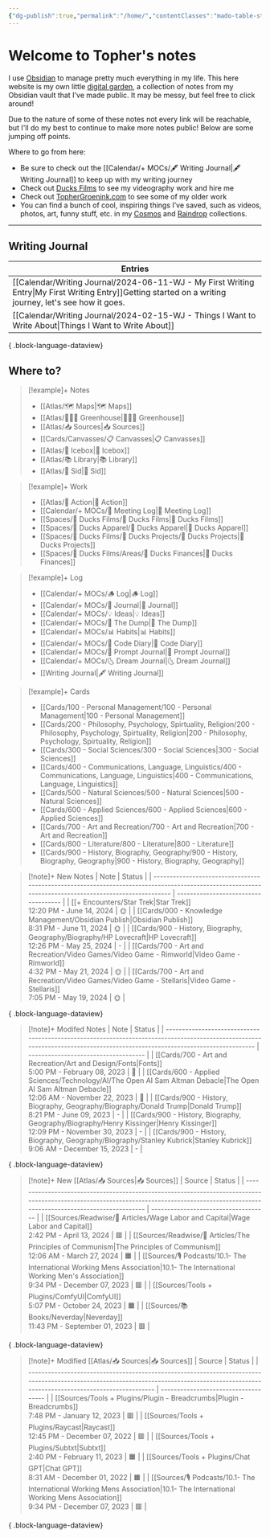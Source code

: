 ```yaml
---
{"dg-publish":true,"permalink":"/home/","contentClasses":"mado-table-stripe mado-table","tags":["gardenEntry"]}
---
```




# Welcome to Topher's notes

I use [Obsidian](https://obsidian.md/) to manage pretty much everything in my life. This here website is my own little [digital garden](https://www.technologyreview.com/2020/09/03/1007716/digital-gardens-let-you-cultivate-your-own-little-bit-of-the-internet/), a collection of notes from my Obsidian vault that I've made public. It may be messy, but feel free to click around!

Due to the nature of some of these notes not every link will be reachable, but I'll do my best to continue to make more notes public! Below are some jumping off points.

Where to go from here:
- Be sure to check out the [[Calendar/+ MOCs/🖋 Writing Journal\|🖋 Writing Journal]] to keep up with my writing journey
- Check out [Ducks Films](http://ducksfilms.com) to see my videography work and hire me
- Check out [TopherGroenink.com](http://tophergroenink.com) to see some of my older work
- You can find a bunch of cool, inspiring things I’ve saved, such as videos, photos, art, funny stuff, etc. in my [Cosmos](https://www.cosmos.so/topher) and [Raindrop](https://raindrop.io/tophg) collections.

---

## Writing Journal

| Entries                                                                                                                                                                               |
| ------------------------------------------------------------------------------------------------------------------------------------------------------------------------------------- |
| [[Calendar/Writing Journal/2024-06-11-WJ - My First Writing Entry\|My First Writing Entry]]<span class=summary>Getting started on a writing journey, let's see how it goes.</span> |
| [[Calendar/Writing Journal/2024-02-15-WJ - Things I Want to Write About\|Things I Want to Write About]]<span class=summary></span>                                                 |

{ .block-language-dataview}

## Where to?

> [!example]+ Notes
> - [[Atlas/🗺 Maps\|🗺 Maps]]
> - [[Atlas/👨🏻‍🌾 Greenhouse\|👨🏻‍🌾 Greenhouse]]
> - [[Atlas/📥 Sources\|📥 Sources]]
> - [[Cards/Canvasses/📋 Canvasses\|📋 Canvasses]]
> - [[Atlas/🧊 Icebox\|🧊 Icebox]]
> - [[Atlas/📚 Library\|📚 Library]]
> - [[Atlas/🧠 Sid\|🧠 Sid]]

> [!example]+ Work
> - [[Atlas/🏹 Action\|🏹 Action]]
> - [[Calendar/+ MOCs/👥 Meeting Log\|👥 Meeting Log]]
> - [[Spaces/🦆 Ducks Films/🦆 Ducks Films\|🦆 Ducks Films]]
> - [[Spaces/🦆 Ducks Apparel/🦆 Ducks Apparel\|🦆 Ducks Apparel]]
> - [[Spaces/🦆 Ducks Films/🌈 Ducks Projects/🌈 Ducks Projects\|🌈 Ducks Projects]]
> - [[Spaces/🦆 Ducks Films/Areas/💸 Ducks Finances\|💸 Ducks Finances]]

> [!example]+ Log
> - [[Calendar/+ MOCs/🪵 Log\|🪵 Log]]
> - [[Calendar/+ MOCs/📓 Journal\|📓 Journal]]
> - [[Calendar/+ MOCs/💡 Ideas\|💡 Ideas]]
> - [[Calendar/+ MOCs/🔗 The Dump\|🔗 The Dump]]
> - [[Calendar/+ MOCs/📊 Habits\|📊 Habits]]
> - [[Calendar/+ MOCs/🧪 Code Diary\|🧪 Code Diary]]
> - [[Calendar/+ MOCs/🎲 Prompt Journal\|🎲 Prompt Journal]]
> - [[Calendar/+ MOCs/🌜 Dream Journal\|🌜 Dream Journal]]
> - [[Writing Journal\|🖋 Writing Journal]]

> [!example]+ Cards
> - [[Cards/100 - Personal Management/100 - Personal Management\|100 - Personal Management]]
> - [[Cards/200 - Philosophy, Psychology, Spirtuality, Religion/200 - Philosophy, Psychology, Spirtuality, Religion\|200 - Philosophy, Psychology, Spirtuality, Religion]]
> - [[Cards/300 - Social Sciences/300 - Social Sciences\|300 - Social Sciences]]
> - [[Cards/400 - Communications, Language, Linguistics/400 - Communications, Language, Linguistics\|400 - Communications, Language, Linguistics]]
> - [[Cards/500 - Natural Sciences/500 - Natural Sciences\|500 - Natural Sciences]]
> - [[Cards/600 - Applied Sciences/600 - Applied Sciences\|600 - Applied Sciences]]
> - [[Cards/700 - Art and Recreation/700 - Art and Recreation\|700 - Art and Recreation]]
> - [[Cards/800 - Literature/800 - Literature\|800 - Literature]]
> - [[Cards/900 - History, Biography, Geography/900 - History, Biography, Geography\|900 - History, Biography, Geography]]

> [!note]+ New Notes
>  | Note                                                                                                                                                  | Status                               |
> | ----------------------------------------------------------------------------------------------------------------------------------------------------- | ------------------------------------ |
> | [[+ Encounters/Star Trek\|Star Trek]]<br><span class='block'>12:20 PM - June 14, 2024</span>                                                       | <span class='center-block'>🌞</span> |
> | [[Cards/000 - Knowledge Management/Obsidian Publish\|Obsidian Publish]]<br><span class='block'>8:31 PM - June 11, 2024</span>                      | <span class='center-block'>🌞</span> |
> | [[Cards/900 - History, Biography, Geography/Biography/HP Lovecraft\|HP Lovecraft]]<br><span class='block'>12:26 PM - May 25, 2024</span>           | <span class='center-block'>\-</span> |
> | [[Cards/700 - Art and Recreation/Video Games/Video Game - Rimworld\|Video Game - Rimworld]]<br><span class='block'>4:32 PM - May 21, 2024</span>   | <span class='center-block'>🌞</span> |
> | [[Cards/700 - Art and Recreation/Video Games/Video Game - Stellaris\|Video Game - Stellaris]]<br><span class='block'>7:05 PM - May 19, 2024</span> | <span class='center-block'>🌞</span> |
> 
{ .block-language-dataview}

> [!note]+ Modifed Notes
>  | Note                                                                                                                                                                        | Status                               |
> | --------------------------------------------------------------------------------------------------------------------------------------------------------------------------- | ------------------------------------ |
> | [[Cards/700 - Art and Recreation/Art and Design/Fonts\|Fonts]]<br><span class='block'>5:00 PM - February 08, 2023</span>                                                 | <span class='center-block'>🌱</span> |
> | [[Cards/600 - Applied Sciences/Technology/AI/The Open AI Sam Altman Debacle\|The Open AI Sam Altman Debacle]]<br><span class='block'>12:06 AM - November 22, 2023</span> | <span class='center-block'>🌱</span> |
> | [[Cards/900 - History, Biography, Geography/Biography/Donald Trump\|Donald Trump]]<br><span class='block'>8:21 PM - June 09, 2023</span>                                 | <span class='center-block'>\-</span> |
> | [[Cards/900 - History, Biography, Geography/Biography/Henry Kissinger\|Henry Kissinger]]<br><span class='block'>12:09 PM - November 30, 2023</span>                      | <span class='center-block'>\-</span> |
> | [[Cards/900 - History, Biography, Geography/Biography/Stanley Kubrick\|Stanley Kubrick]]<br><span class='block'>9:06 AM - December 15, 2023</span>                       | <span class='center-block'>\-</span> |
> 
{ .block-language-dataview}


> [!note]+ New [[Atlas/📥 Sources\|📥 Sources]]
>  | Source                                                                                                                                                                                   | Status                               |
> | ---------------------------------------------------------------------------------------------------------------------------------------------------------------------------------------- | ------------------------------------ |
> | [[Sources/Readwise/📰 Articles/Wage Labor and Capital\|Wage Labor and Capital]]<br><span class='block'>2:42 PM - April 13, 2024</span>                                                | <span class='center-block'>🟥</span> |
> | [[Sources/Readwise/📰 Articles/The Principles of Communism\|The Principles of Communism]]<br><span class='block'>12:06 AM - March 27, 2024</span>                                     | <span class='center-block'>🟧</span> |
> | [[Sources/🎙 Podcasts/10.1- The International Working Mens Association\|10.1- The International Working Men's Association]]<br><span class='block'>9:34 PM - December 07, 2023</span> | <span class='center-block'>🟥</span> |
> | [[Sources/Tools + Plugins/ComfyUI\|ComfyUI]]<br><span class='block'>5:07 PM - October 24, 2023</span>                                                                                 | <span class='center-block'>🟧</span> |
> | [[Sources/📚 Books/Neverday\|Neverday]]<br><span class='block'>11:43 PM - September 01, 2023</span>                                                                                   | <span class='center-block'>🟥</span> |
> 
{ .block-language-dataview}

> [!note]+ Modified [[Atlas/📥 Sources\|📥 Sources]]
>  | Source                                                                                                                                                                                  | Status                               |
> | --------------------------------------------------------------------------------------------------------------------------------------------------------------------------------------- | ------------------------------------ |
> | [[Sources/Tools + Plugins/Plugin - Breadcrumbs\|Plugin - Breadcrumbs]]<br><span class='block'>7:48 PM - January 12, 2023</span>                                                      | <span class='center-block'>🟥</span> |
> | [[Sources/Tools + Plugins/Raycast\|Raycast]]<br><span class='block'>12:45 PM - December 07, 2022</span>                                                                              | <span class='center-block'>🟥</span> |
> | [[Sources/Tools + Plugins/Subtxt\|Subtxt]]<br><span class='block'>2:40 PM - February 11, 2023</span>                                                                                 | <span class='center-block'>🟧</span> |
> | [[Sources/Tools + Plugins/Chat GPT\|Chat GPT]]<br><span class='block'>8:31 AM - December 01, 2022</span>                                                                             | <span class='center-block'>🟧</span> |
> | [[Sources/🎙 Podcasts/10.1- The International Working Mens Association\|10.1- The International Working Mens Association]]<br><span class='block'>9:34 PM - December 07, 2023</span> | <span class='center-block'>🟥</span> |
> 
{ .block-language-dataview}